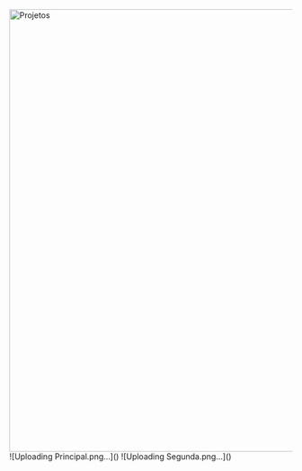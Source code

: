 <img width="786" alt="Projetos" src="https://github.com/Dionizioo/Projeto-Final-React/assets/88460475/61e25fa1-c1ac-4925-8aef-e0067b31538c">
![Uploading Principal.png…]()
![Uploading Segunda.png…]()
